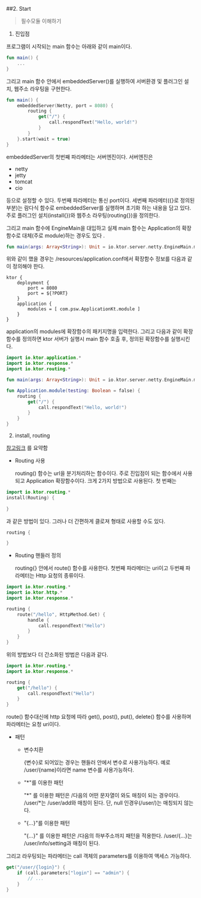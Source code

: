 ##2. Start
> 필수모듈 이해하기  

1. 진입점

프로그램이 시작되는 main 함수는 아래와 같이 main이다.

~~~kotlin
fun main() {
    ...
}
~~~   
그리고 main 함수 안에서 embeddedServer()를 실행하여 서버환경 및 플러그인 설치, 웹주소 라우팅을 구현한다. 
~~~kotlin
fun main() {
    embeddedServer(Netty, port = 8080) {
        routing {
            get("/") {
                call.respondText("Hello, world!")
            }
        }
    }.start(wait = true)
}
~~~   

embeddedServer의 첫번째 파라메터는 서버엔진이다. 서버엔진은
- netty
- jetty
- tomcat
- cio

등으로 설정할 수 있다. 두번째 파라메터는 통신 port이다. 세번째 파라메터({}로 정의된 부분)는 람다식 함수로 embeddedServer를 실행하며 초기화 하는 내용을 담고 있다.
주로 플러그인 설치(install{})와 웹주소 라우팅(routing{})을 정의한다.  

그리고 main 함수에 EngineMain을 대입하고 실제 main 함수는 Application의 확장함수로 대체(주로 module)하는 경우도 있다 .

~~~kotlin
fun main(args: Array<String>): Unit = io.ktor.server.netty.EngineMain.main(args)
~~~

위와 같이 했을 경우는 /resources/application.conf에서 확장함수 정보를 다음과 같이 정의해야 한다.

~~~
ktor {
    deployment {
        port = 8080
        port = ${?PORT}
    }
    application {
        modules = [ com.psw.ApplicationKt.module ]
    }
}

~~~

application의 modules에 확장함수의 패키지명을 입력한다. 
그리고 다음과 같이 확장함수를 정의하면 ktor 서버가 실행시 main 함수 호출 후, 정의된 확장함수를 실행시킨다.

~~~kotlin
import io.ktor.application.*
import io.ktor.response.*
import io.ktor.routing.*

fun main(args: Array<String>): Unit = io.ktor.server.netty.EngineMain.main(args)

fun Application.module(testing: Boolean = false) {
    routing {
        get("/") {
            call.respondText("Hello, world!")
        }
    }
}
~~~


2. install, routing

[참고링크](https://ktor.io/docs/routing-in-ktor.html#define_route) 를 요약함 

- Routing 사용
  
  routing() 함수는 url을 분기처리하는 함수이다.
  주로 진입점이 되는 함수에서 사용되고 Application 확장함수이다.
  크게 2가지 방법으로 사용된다. 첫 번째는
~~~kotlin
import io.ktor.routing.*
install(Routing) {
    
}
~~~
과 같은 방법이 있다. 그러나 더 간편하게 클로져 형태로 사용할 수도 있다.
~~~kotlin
routing {

}
~~~

- Routing 핸들러 정의 

  routing{} 안에서 route() 함수를 사용한다. 
  첫번째 파라메터는 uri이고 두번째 파라메터는 Http 요청의 종류이다. 
  
~~~kotlin
import io.ktor.routing.*
import io.ktor.http.*
import io.ktor.response.*

routing {
    route("/hello", HttpMethod.Get) {
        handle {
            call.respondText("Hello")
        }
    }
}
~~~

위의 방법보다 더 간소화된 방법은 다음과 같다. 

~~~kotlin
import io.ktor.routing.*
import io.ktor.response.*

routing {
    get("/hello") {
        call.respondText("Hello")
    }
}
~~~
route() 함수대신에 http 요청에 따라 get(), post(), put(), delete() 함수를 사용하며 파라메터는 요청 uri이다. 


- 패턴
  - 변수치환
    
    {변수}로 되어있는 경우는 핸들러 안에서 변수로 사용가능하다. 예로 /user/{name}이라면 name 변수를 사용가능하다.
  - "*"를 이용한 패턴
    
    "*" 를 이용한 패턴은 /다음의 어떤 문자열이 와도 매칭이 되는 경우이다. /user/*는 /user/add와 매칭이 된다. 단, null 인경우(/user/)는 매칭되지 않는다.
  - "{...}"를 이용한 패턴 

    "{...}" 를 이용한 패턴은 /다음의 하부주소까지 패턴을 적용한다. /user/{...}는 /user/info/setting과 매칭이 된다. 

그리고 라우팅되는 파라메터는 call 객체의 parameters를 이용하여 액세스 가능하다. 
~~~kotlin
get("/user/{login}") {
    if (call.parameters["login"] == "admin") {
        // ...
    }
}
~~~

